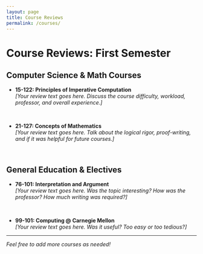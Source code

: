 ```yaml
---
layout: page
title: Course Reviews
permalink: /courses/
---
```


# **Course Reviews: First Semester**  

## **Computer Science & Math Courses**  

- **15-122: Principles of Imperative Computation**  
  *[Your review text goes here. Discuss the course difficulty, workload, professor, and overall experience.]*  

<br>

- **21-127: Concepts of Mathematics**  
  *[Your review text goes here. Talk about the logical rigor, proof-writing, and if it was helpful for future courses.]*  

<br>

## **General Education & Electives**  

- **76-101: Interpretation and Argument**  
  *[Your review text goes here. Was the topic interesting? How was the professor? How much writing was required?]*  

<br>

- **99-101: Computing @ Carnegie Mellon**  
  *[Your review text goes here. Was it useful? Too easy or too tedious?]*  

---

*Feel free to add more courses as needed!*  
